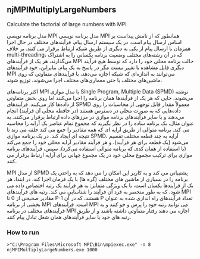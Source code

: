 ## njMPIMultiplyLargeNumbers
Calculate the factorial of large numbers with MPI

مدل برنامه نویسی MPI
مدل برنامه نویسی MPI همانطور که از نامش پیداست بر اساس ارسال پیام است. در یک سیستم ارسال پیام، فرآیندهای مختلف در حال اجرا همزمان با ارسال پیام از یکی به دیگری از طریق شبکه ارتباط برقرار می کنند. بر خلاف multi-threading، که در آن رشته‌های مختلف وضعیت برنامه یکسانی را به اشتراک می‌گذارند، هر یک از فرآیندهای MPI حالت برنامه محلی خود را دارد که توسط هیچ فرآیند دیگری قابل مشاهده یا تغییر نیست مگر در پاسخ به یک پیام. بنابراین، خود فرآیندهای MPI می‌توانند به اندازه‌ای که شبکه اجازه می‌دهد، با فرآیندهای متفاوتی که روی ماشین‌های مختلف یا حتی معماری‌های مختلف اجرا می‌شوند، توزیع شوند.

اکثر برنامه‌های MPI با مدل موازی Single Program, Multiple Data (SPMD) نوشته می‌شوند، جایی که هر یک از فرآیندها همان برنامه را اجرا می‌کنند اما روی بخش متفاوتی از داده‌ها کار می‌کنند. فرآیندهای SPMD معمولاً مقدار قابل توجهی از محاسبات را روی داده‌هایی که به صورت محلی در دسترس هستند (در حافظه محلی آن فرآیند) انجام می‌دهند و با سایر فرآیندهای برنامه موازی در مرزهای داده ارتباط برقرار می‌کنند. به عنوان مثال، یک برنامه ساده را در نظر بگیرید که مجموع تمام عناصر یک آرایه را محاسبه می کند. برنامه متوالی از طریق آرایه ای که همه مقادیر را جمع می کند حلقه می زند تا نتیجه ای ایجاد کند. در یک برنامه موازی SPMD، آرایه به چند قطعه مختلف تقسیم می‌شود (یک قطعه برای هر فرآیند)، و هر فرآیند مقادیر آرایه محلی خود را جمع می‌کند (با استفاده از همان کدی که برنامه متوالی استفاده می‌کرد). سپس، فرآیندهای برنامه موازی برای ترکیب مجموع محلی خود در یک مجموع جهانی برای آرایه ارتباط برقرار می کنند.

MPI از مدل SPMD پشتیبانی می کند و به کاربر این امکان را می دهد که به راحتی یک برنامه را در بسیاری از ماشین های مختلف (گره ها) با یک فرمان اجرا کند. در ابتدا، هر یک از فرآیندها یکسان است، با یک ویژگی متمایز: به هر فرآیند یک رتبه اختصاص داده می شود، که به طور منحصر به فرد آن فرآیند را شناسایی می کند. رتبه های فرآیندهای MPI مقادیر صحیحی از 0 تا P-1 هستند، که در آن P تعداد فرآیندهای راه اندازی شده به عنوان بخشی از برنامه MPI است. فرآیندهای MPI می توانند رتبه خود را پرس و جو کنند و به فرآیندهای مختلف در برنامه MPI اجازه می دهند رفتار متفاوتی داشته باشند و از طریق رتبه های خود با سایر فرآیندهای همان شغل تبادل پیام کنند.


### How to run
```
>"C:\Program Files\Microsoft MPI\Bin\mpiexec.exe" -n 8 njMPIMultiplyLargeNumbers.exe 1000
```
